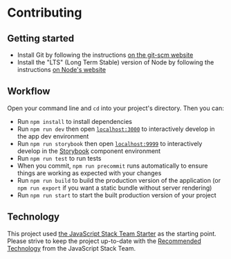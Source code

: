 # Contributing

## Getting started

- Install Git by following the instructions [on the git-scm website](https://git-scm.com/)
- Install the "LTS" (Long Term Stable) version of Node by following the instructions [on Node's website](https://nodejs.org)

## Workflow

Open your command line and `cd` into your project's directory. Then you can:

- Run `npm install` to install dependencies
- Run `npm run dev` then open [`localhost:3000`](http://localhost:3000) to interactively develop in the app dev environment
- Run `npm run storybook` then open [`localhost:9999`](http://localhost:9999) to interactively develop in the [Storybook](https://storybook.js.org/) component environment
- Run `npm run test` to run tests
- When you commit, `npm run precommit` runs automatically to ensure things are working as expected with your changes
- Run `npm run build` to build the production version of the application (or `npm run export` if you want a static bundle without server rendering)
- Run `npm run start` to start the built production version of your project

## Technology

This project used [the JavaScript Stack Team Starter](https://ip.ldschurch.org/1252/document/react-starter) as the starting point. Please strive to keep the project up-to-date with the [Recommended Technology](https://ip.ldschurch.org/1271/document/recommended-technology) from the JavaScript Stack Team.
